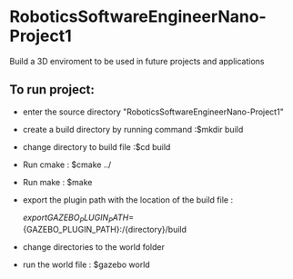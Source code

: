 # RoboticsSoftwareEngineerNano-Project1
Build a 3D enviroment to be used in future projects and applications

## To run project:
- enter the source directory "RoboticsSoftwareEngineerNano-Project1"
- create a build directory by running command :$mkdir build
- change directory to build file :$cd build
- Run cmake : $cmake ../
- Run make : $make
- export the plugin path with the location of the build file :

  $export GAZEBO_PLUGIN_PATH=${GAZEBO_PLUGIN_PATH}:/{directory}/build
- change directories to the world folder
- run the world file : $gazebo world
